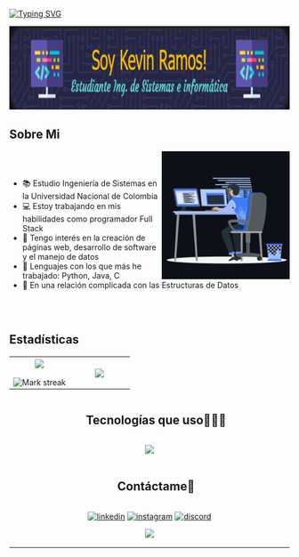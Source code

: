 <a href="https://git.io/typing-svg"><img src="https://readme-typing-svg.demolab.com?font=JetBrains+Mono&size=35&duration=3500&pause=500&center=true&width=1000&height=150&lines=Bienvenidos+a+mi+perfil!" alt="Typing SVG" /></a>
</h1>
<img  width="1000"  height="150" src="https://github.com/kevinramos2/kevinramos2/blob/main/image.png"/>

<br/>


<h2>Sobre Mi</h2>
<p><img align="right" width="230" src="https://raw.githubusercontent.com/SubhadeepZilong/SubhadeepZilong/main/icons/animation_500_kxa883sd.gif" alt="SubhadeepZilong" /></p>
<br/>
<br/>

- 📚 Estudio Ingeniería de Sistemas en la Universidad Nacional de Colombia
- 💻 Estoy trabajando en mis habilidades como programador Full Stack
- 🚩 Tengo interés en la creación de páginas web, desarrollo de software y el manejo de datos
- 🌟 Lenguajes con los que más he trabajado: Python, Java, C
- 💖 En una relación complicada con las Estructuras de Datos

<br/>
<br/>
<!--Intro end-->

## **Estadísticas**

<p align="center">
  <!--- stats (start) -->
<table align="center">
<tr border="none">
<td width="50%" align="center">
  
  <img  align="center"  src="https://github-readme-stats.vercel.app/api?username=kevinramos2&theme=dark&show_icons=true&count_private=true" />
  <br></br>
  <img  title="🔥 Get streak stats for your profile at git.io/streak-stats" alt="Mark streak" src="https://github-readme-streak-stats.herokuapp.com/?user=kevinramos2&theme=dark&hide_border=false" /> 
</td>

<td width="50%" align="center">

  <img  align="center"  src="https://github-readme-stats.anuraghazra1.vercel.app/api/top-langs/?username=kevinramos2&theme=dark&hide_border=false&no-bg=true&no-frame=true&langs_count=10"/>
  
  </td>
</tr>
</table>
<!--- stats (end) -->

<!--h1 without bottom border-->
<div id="user-content-toc">
  <ul align="center">
   
<p align="center">
    <summary><h2 style="display: inline-block">Tecnologías que uso👨🏻‍💻</h2></summary>
  </ul>
</div>
<!--tech stack icons-->
<p align="center">
  <a href="https://skillicons.dev">
    <img src="https://skillicons.dev/icons?i=java,py,c,html,css,js,discord,figma,github,replit,vscode,eclipse,r&perline=14" />
  </a>
</p>


<!-- Connect with me -->
<!--h2 without bottom border-->
<div id="user-content-toc">
  <ul align="center">
    <summary><h2 style="display: inline-block">Contáctame🤝</h2></summary>
  </ul>
</div>

<!--icons and links-->
<p align="center">
<a href="https://www.linkedin.com/in/kevin-ramos-759488322/" target="blank"><img align="center" src="https://user-images.githubusercontent.com/88904952/234979284-68c11d7f-1acc-4f0c-ac78-044e1037d7b0.png" alt="linkedin" height="50" width="50" /></a>
<a href="https://www.instagram.com/kevin_ramosl/" target="blank"><img align="center" src="https://user-images.githubusercontent.com/88904952/234981169-2dd1e58f-4b7e-468c-8213-034ba62156c3.png" alt="instagram" height="50" width="50" /></a>
<a href="https://discordapp.com/users/keramos_" target="blank"><img align="center" src="https://user-images.githubusercontent.com/88904952/234982627-019fd336-6248-453c-9b05-97c13fd1d207.png" alt="discord" height="50" width="50" /></a>
  
</p>


<!--profile visit count-->
<div align="center">
  
[![](https://visitcount.itsvg.in/api?id=kevinramos2&icon=3&color=6)](https://visitcount.itsvg.in)
  
</div>



----------------------------------------------------------------------
<!--Credit: [1010nishant](https://github.com/1010nishant)

Last Edited on: 29/4/2023-->
